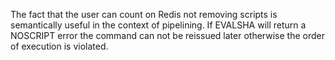 The fact that the user can count on Redis not removing scripts is semantically useful in the context of pipelining.
If EVALSHA will return a NOSCRIPT error the command can not be reissued later otherwise the order of execution is violated.
